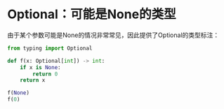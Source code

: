 # Optional：可能是None的类型

​	由于某个参数可能是None的情况非常常见，因此提供了Optional的类型标注：

```python
from typing import Optional

def f(x: Optional[int]) -> int:
    if x is None:
        return 0
    return x

f(None)
f(0)
```

